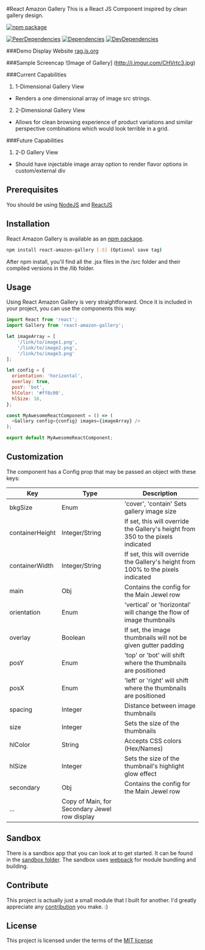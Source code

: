 #React Amazon Gallery
This is a React JS Component inspired by clean gallery design.

[![npm package](https://img.shields.io/npm/v/react-amazon-gallery.svg?style=flat-square)](https://www.npmjs.org/package/react-amazon-gallery)

[![PeerDependencies](https://img.shields.io/david/peer/michaellyons/react-amazon-gallery.svg?style=flat-square)](https://david-dm.org/michaellyons/react-amazon-gallery#info=peerDependencies&view=list)
[![Dependencies](https://img.shields.io/david/michaellyons/react-amazon-gallery.svg?style=flat-square)](https://david-dm.org/michaellyons/react-amazon-gallery)
[![DevDependencies](https://img.shields.io/david/dev/michaellyons/react-amazon-gallery.svg?style=flat-square)](https://david-dm.org/michaellyons/react-amazon-gallery#info=devDependencies&view=list)

###Demo Display Website
[rag.js.org](http://rag.js.org)

###Sample Screencap
![Image of Gallery]
(http://i.imgur.com/CHVrtc3.jpg)

###Current Capabilities
1. 1-Dimensional Gallery View
  * Renders a one dimensional array of image src strings.
2. 2-Dimensional Gallery View
  * Allows for clean browsing experience of product variations and similar perspective combinations which would look terrible in a grid.


###Future Capabilities
1. 2-D Gallery View
  * Should have injectable image array option to render flavor options in custom/external div

## Prerequisites

You should be using [NodeJS](https://www.nodejs.org) and [ReactJS](https://facebook.github.io/react/)

## Installation

React Amazon Gallery is available as an [npm package](https://www.npmjs.org/package/react-amazon-gallery).
```sh
npm install react-amazon-gallery [-S] (Optional save tag)
```
After npm install, you'll find all the .jsx files in the /src folder and their compiled versions in the /lib folder.


## Usage

Using React Amazon Gallery is very straightforward. Once it is included in your project, you can use the components this way:

```js
import React from 'react';
import Gallery from 'react-amazon-gallery';

let imageArray = [
	'/link/to/image1.png',
	'/link/to/image2.png',
	'/link/to/image3.png'
];

let config = {
  orientation: 'horizontal',
  overlay: true, 
  posY: 'bot',
  hlColor: '#ff8c00',
  hlSize: 16,
};

const MyAwesomeReactComponent = () => (
  <Gallery config={config} images={imageArray} />
);

export default MyAwesomeReactComponent;
```

## Customization

The component has a Config prop that may be passed an object with these keys:

Key | Type | Description
----- | ----- | -----
bkgSize | Enum | 'cover', 'contain' Sets gallery image size
containerHeight | Integer/String | If set, this will override the Gallery's height from 350 to the pixels indicated
containerWidth | Integer/String | If set, this will override the Gallery's height from 100% to the pixels indicated
main | Obj | Contains the config for the Main Jewel row
 | orientation | Enum | 'vertical' or 'horizontal' will change the flow of image thumbnails
 | overlay | Boolean | If set, the image thumbnails will not be given gutter padding
 | posY | Enum | 'top' or 'bot' will shift where the thumbnails are positioned
 | posX | Enum | 'left' or 'right' will shift where the thumbnails are positioned
 | spacing | Integer | Distance between image thumbnails
 | size | Integer | Sets the size of the thumbnails
 | hlColor | String | Accepts CSS colors (Hex/Names)
 | hlSize | Integer | Sets the size of the thumbnail's highlight glow effect
secondary | Obj | Contains the config for the Main Jewel row
 | ... | Copy of Main, for Secondary Jewel row display

 
## Sandbox

There is a sandbox app that you can look at to get started. It can be found in the [sandbox folder](https://github.com/michaellyons/react-amazon-gallery/tree/master/sandbox). The sandbox uses [webpack](https://webpack.github.io/) for module bundling and building.

## Contribute

This project is actually just a small module that I built for another. I'd greatly appreciate any [contribution](https://github.com/michaellyons/react-amazon-gallery/blob/master/CONTRIBUTING.md) you make. :)

## License
This project is licensed under the terms of the [MIT license](https://github.com/michaellyons/react-amazon-gallery/blob/master/LICENSE)
